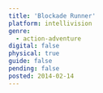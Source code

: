 ```yaml
---
title: 'Blockade Runner'
platform: intellivision
genre:
  - action-adventure
digital: false
physical: true
guide: false
pending: false
posted: 2014-02-14
---
```

